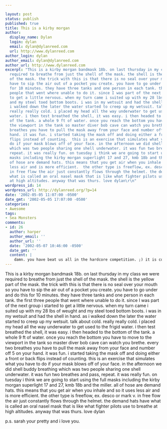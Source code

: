 ```yaml
---

layout: post
status: publish
published: true
title: This is a kirby morgan
author:
  display_name: Dylan
  login: dylan
  email: dylan@dylanreed.com
  url: http://www.dylanreed.com
author_login: dylan
author_email: dylan@dylanreed.com
author_url: http://www.dylanreed.com
excerpt: "This is a kirby morgan bandmask 18b. on last thursday in my class we were
  required to breathe from just the shell of the mask. the shell is the yellow part
  of the mask. the trick with this is that there is no seal over your mouth so you
  have to sip the air out of a pocket you create. you have to go under and do this
  for 10 minutes. they have three tanks and one person in each tank. the first three
  people that went where unable to do it. since I was part of the next group i started
  to get a little nervous. when my turn came i suited up with my 28 lbs of weught
  and my steel toed bottom boots. i was in my wetsuit and had the shell in hand. as
  i walked down the later the water started to creep up my wetsuit. talk about cold.
  really really cold. i placed my head all the way underwater to get used to the frigid
  water. i then test breathed the shell, it was easy. i then headed to the bottom
  of the tank. a whole 9 ft of water. once you reach the bottom you have to move to
  the viewport in the tank so master diver bob cave can watch you brethe. every two
  breathes you have to pull the mask away from your face and number off 5 on your
  hand. it was fun. i started taking the mask off and doing either a front or back
  flips instead of counting.  this is an exercise that simulates what you have to
  do if your mask blows off of your face. in the afternoon we did shell buddy breathing
  which was two people sharing one shell underwater. it was fun two breathes and pass,
  repeat. it was really fun. on tuesday i think we are going to start using the full
  masks including the kirby morgan superlight 17 and 27, kmb 18b and the miller. all
  of hose are demand hats. this means that you get air when you inhale and so it uses
  less air and is more efficient.  the other type is freeflow, ex. desco or mark v.
  in free flow the air just constantly flows through the helmet. the demand hats have
  what is called an oral nasel mask that is like what fighter pilots use to breathe
  at high altitudes. anyway that was thurs. love dylan\r\n"
wordpress_id: 14
wordpress_url: http://dylanreed.org/?p=14
date: '2002-05-05 11:07:00 -0500'
date_gmt: '2002-05-05 17:07:00 -0500'
categories:
- Awesome
tags:
- Sea Monsters
comments:
- id: 26
  author: harper
  author_email: ''
  author_url: ''
  date: '2002-05-07 10:46:00 -0500'
  date_gmt: ''
  content: |
    damn. you have beat us all in the hardcore competition. ;) it is cool that your having a good time. hopw is my playstation little man??
---
```


This is a kirby morgan bandmask 18b. on last thursday in my class we were required to breathe from just the shell of the mask. the shell is the yellow part of the mask. the trick with this is that there is no seal over your mouth so you have to sip the air out of a pocket you create. you have to go under and do this for 10 minutes. they have three tanks and one person in each tank. the first three people that went where unable to do it. since I was part of the next group i started to get a little nervous. when my turn came i suited up with my 28 lbs of weught and my steel toed bottom boots. i was in my wetsuit and had the shell in hand. as i walked down the later the water started to creep up my wetsuit. talk about cold. really really cold. i placed my head all the way underwater to get used to the frigid water. i then test breathed the shell, it was easy. i then headed to the bottom of the tank. a whole 9 ft of water. once you reach the bottom you have to move to the viewport in the tank so master diver bob cave can watch you brethe. every two breathes you have to pull the mask away from your face and number off 5 on your hand. it was fun. i started taking the mask off and doing either a front or back flips instead of counting. this is an exercise that simulates what you have to do if your mask blows off of your face. in the afternoon we did shell buddy breathing which was two people sharing one shell underwater. it was fun two breathes and pass, repeat. it was really fun. on tuesday i think we are going to start using the full masks including the kirby morgan superlight 17 and 27, kmb 18b and the miller. all of hose are demand hats. this means that you get air when you inhale and so it uses less air and is more efficient. the other type is freeflow, ex. desco or mark v. in free flow the air just constantly flows through the helmet. the demand hats have what is called an oral nasel mask that is like what fighter pilots use to breathe at high altitudes. anyway that was thurs. love dylan  
  
p.s. sarah your pretty and i love you.
